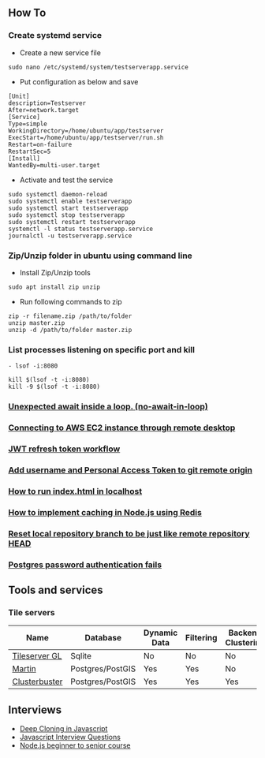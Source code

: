 ## How To

### Create systemd service
  - Create a new service file
  ```
  sudo nano /etc/systemd/system/testserverapp.service
  ```

  - Put configuration as below and save
  ```
  [Unit]
  description=Testserver
  After=network.target
  [Service]
  Type=simple
  WorkingDirectory=/home/ubuntu/app/testserver
  ExecStart=/home/ubuntu/app/testserver/run.sh
  Restart=on-failure
  RestartSec=5
  [Install]
  WantedBy=multi-user.target
  ```

  - Activate and test the service
  ```
  sudo systemctl daemon-reload
  sudo systemctl enable testserverapp
  sudo systemctl start testserverapp
  sudo systemctl stop testserverapp
  sudo systemctl restart testserverapp
  systemctl -l status testserverapp.service
  journalctl -u testserverapp.service
  ```

### Zip/Unzip folder in ubuntu using command line
  - Install Zip/Unzip tools
  ```
  sudo apt install zip unzip
  ```
  - Run following commands to zip
  ```
  zip -r filename.zip /path/to/folder
  unzip master.zip
  unzip -d /path/to/folder master.zip
  ```
### List processes listening on specific port and kill
  ```
  - lsof -i:8080
  ```

  ```
  kill $(lsof -t -i:8080)
  kill -9 $(lsof -t -i:8080)
  ```


### [Unexpected await inside a loop. (no-await-in-loop)](https://stackoverflow.com/questions/48957022/unexpected-await-inside-a-loop-no-await-in-loop)

### [Connecting to AWS EC2 instance through remote desktop](https://stackoverflow.com/questions/50100360/connecting-to-aws-ec2-instance-through-remote-desktop)

### [JWT refresh token workflow](https://stackoverflow.com/questions/27726066/jwt-refresh-token-flow)

### [Add username and Personal Access Token to git remote origin](https://stackoverflow.com/questions/10116373/git-push-error-repository-not-found)

### [How to run index.html in localhost](https://stackoverflow.com/questions/38497334/how-to-run-html-file-on-localhost)

### [How to implement caching in Node.js using Redis](https://www.digitalocean.com/community/tutorials/how-to-implement-caching-in-node-js-using-redis)

### [Reset local repository branch to be just like remote repository HEAD](https://stackoverflow.com/questions/1628088/reset-local-repository-branch-to-be-just-like-remote-repository-head)

### [Postgres password authentication fails](https://askubuntu.com/questions/413585/postgres-password-authentication-fails)

## Tools and services
  ### Tile servers
  | Name | Database | Dynamic Data | Filtering | Backend Clustering |
  | --- | --- | --- | --- | --- |
  | [Tileserver GL](https://github.com/maptiler/tileserver-gl) | Sqlite | No | No | No |
  | [Martin](https://github.com/maplibre/martin/tree/v0.6#readme) | Postgres/PostGIS | Yes | Yes | No |
  | [Clusterbuster](https://github.com/chargetrip/clusterbuster) | Postgres/PostGIS | Yes | Yes | Yes |

## Interviews
- [Deep Cloning in Javascript](https://dev.to/builderio/deep-cloning-objects-in-javascript-the-modern-way-17kf)
- [Javascript Interview Questions](https://dev.to/onlydevs_/5-github-repositories-to-prepare-for-javascript-interviews-20lk)
- [Node.js beginner to senior course](https://github.com/flashohq/open-source-nodejs-courses)
